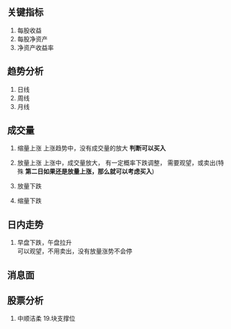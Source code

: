 
## 关键指标 
1. 每股收益 
2. 每股净资产  
3. 净资产收益率


## 趋势分析 
1. 日线 
2. 周线 
3. 月线



## 成交量 
1. 缩量上涨
    上涨趋势中，没有成交量的放大  __判断可以买入__

2. 放量上涨 
    上涨中，成交量放大， 有一定概率下跌调整， 需要观望，或卖出(特殊 __第二日如果还是放量上涨，那么就可以考虑买入__)

3. 放量下跌 


4. 缩量下跌 



## 日内走势 
1. 早盘下跌，午盘拉升  
    可以观望，不用卖出，没有放量涨势不会停




## 消息面





## 股票分析 
1. 中顺洁柔 
    19.块支撑位  
